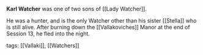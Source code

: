 **Karl Watcher** was one of two sons of [[Lady Watcher]]. 

He was a hunter, and is the only Watcher other than his sister [[Stella]] who is still alive. After burning down the [[Vallakoviches]] Manor at the end of Session 13, he fled into the night.

tags: [[Vallaki]], [[Watchers]]